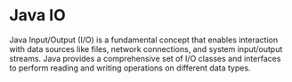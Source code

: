 # Java IO 
Java Input/Output (I/O) is a fundamental concept that enables interaction with data sources like files, network connections, and system input/output streams. Java provides a comprehensive set of I/O classes and interfaces to perform reading and writing operations on different data types.